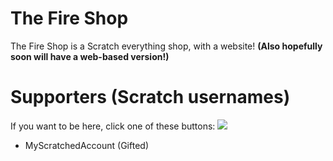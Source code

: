 # The Fire Shop

The Fire Shop is a Scratch everything shop, with a website!
**(Also hopefully soon will have a web-based version!)**

# Supporters (Scratch usernames)
If you want to be here, click one of these buttons:
<a href="https://www.buymeacoffee.com/FSTom"><img src="https://img.buymeacoffee.com/button-api/?text=Donate to --Tom&emoji=🔥&slug=FSTom&button_colour=ff8800&font_colour=000000&font_family=Cookie&outline_colour=000000&coffee_colour=FFDD00" /></a>

- MyScratchedAccount (Gifted)
